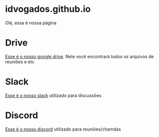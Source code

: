 # idvogados.github.io
Olá, essa é nossa página

# Drive
[Esse é o nosso google drive](drive.google.com/). Nele você encontrará todos os arquivos de reuniões e etc

# Slack
[Esse é o nosso slack](slack.com/) utilizado para discussões

# Discord
[Esse é o nosso discord](slack.com/) utilizado para reuniões/chamdas


